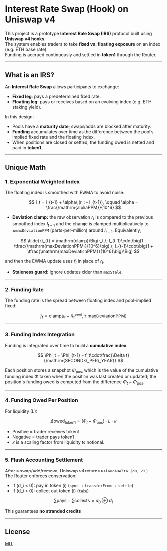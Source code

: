 # Interest Rate Swap (Hook) on Uniswap v4

This project is a prototype **Interest Rate Swap (IRS)** protocol built using **Uniswap v4 hooks**.  
The system enables traders to take **fixed vs. floating exposure** on an index (e.g. ETH base rate).  
Funding is accrued continuously and settled in **token1** through the Router.

---

## What is an IRS?

An **Interest Rate Swap** allows participants to exchange:

- **Fixed leg**: pays a predetermined fixed rate.  
- **Floating leg**: pays or receives based on an evolving index (e.g. ETH staking yield).  

In this design:

- Pools have a **maturity date**; swaps/adds are blocked after maturity.  
- **Funding** accumulates over time as the difference between the pool’s implied fixed rate and the floating index.  
- When positions are closed or settled, the funding owed is netted and paid in **token1**.  

---

## Unique Math

### 1. Exponential Weighted Index

The floating index is smoothed with EWMA to avoid noise:

$$
I_t = I_{t-1} + \alpha\,(r_t - I_{t-1}), \qquad \alpha = \frac{\mathrm{alphaPPM}}{10^6}
$$

- **Deviation clamp:** the raw observation $r_t$ is compared to the previous smoothed index $I_{t-1}$ and the change is clamped multiplicatively to ±`maxDeviationPPM` (parts-per-million) around $I_{t-1}$. Equivalently,

$$
\tilde{r}_{t} = \mathrm{clamp}\Big(r_t,\; I_{t-1}\cdot\big(1 - \tfrac{\mathrm{maxDeviationPPM}}{10^6}\big),\; I_{t-1}\cdot\big(1 + \tfrac{\mathrm{maxDeviationPPM}}{10^6}\big)\Big)
$$

and then the EWMA update uses $\tilde{r}_{t}$ in place of $r_t$.

- **Staleness guard:** ignore updates older than `maxStale`.

---

### 2. Funding Rate

The funding rate is the spread between floating index and pool-implied fixed:

$$
f_t = \mathrm{clamp}\big(I_t - R^{\mathrm{pool}}_{t},\; \pm\,\mathrm{maxDeviationPPM}\big)
$$

---

### 3. Funding Index Integration

Funding is integrated over time to build a **cumulative index**:

$$
\Phi_t = \Phi_{t-1} + f_t\cdot\frac{\Delta t}{\mathrm{SECONDS\_PER\_YEAR}}
$$

Each position stores a snapshot $\Phi_{\mathrm{pos}}$, which is the value of the cumulative funding index $\Phi$ taken when the position was last created or updated; the position's funding owed is computed from the difference $\Phi_t - \Phi_{\mathrm{pos}}$.

---

### 4. Funding Owed Per Position

For liquidity \(L\):

$$
\Delta\mathrm{owed}_{\mathrm{token1}} = (\Phi_t - \Phi_{\mathrm{pos}})\cdot L\cdot \kappa
$$

- Positive = trader receives token1  
- Negative = trader pays token1  
- $\kappa$ is a scaling factor from liquidity to notional.

---

### 5. Flash Accounting Settlement

After a swap/add/remove, Uniswap v4 returns `BalanceDelta (d0, d1)`.  
The Router enforces conservation:

- If \(d_i < 0\): pay in token \(i\) (`sync → transferFrom → settle`)
- If \(d_i > 0\): collect out token \(i\) (`take`)

$$
\sum\mathrm{pays} - \sum\mathrm{collects} = d_0 \oplus d_1
$$

This guarantees **no stranded credits**

---

## License

[MIT](LICENSE)
